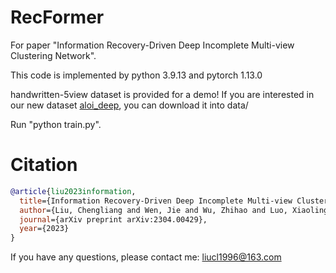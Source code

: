 # RecFormer
For paper "Information Recovery-Driven Deep Incomplete Multi-view Clustering Network".

This code is implemented by python 3.9.13 and pytorch 1.13.0


handwritten-5view dataset is provided for a demo! 
If you are interested in our new dataset [aloi_deep](https://drive.google.com/drive/folders/1SIu_QJWJ0Jhqsb1IJR7sMQMcPGDiDYhz?usp=share_link), you can download it into data/

Run "python train.py".


# Citation
```bibtex
@article{liu2023information,
  title={Information Recovery-Driven Deep Incomplete Multi-view Clustering Network},
  author={Liu, Chengliang and Wen, Jie and Wu, Zhihao and Luo, Xiaoling and Huang, Chao and Xu, Yong},
  journal={arXiv preprint arXiv:2304.00429},
  year={2023}
}
```

If you have any questions, please contact me: liucl1996@163.com
